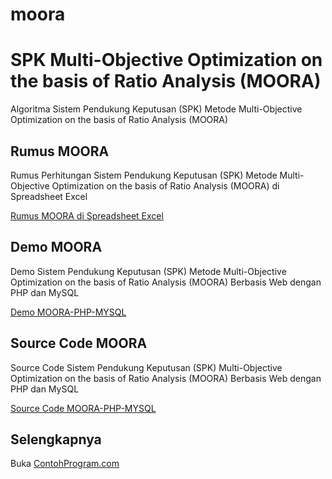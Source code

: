 # moora
SPK Multi-Objective Optimization on the basis of Ratio Analysis (MOORA)
====================================

Algoritma Sistem Pendukung Keputusan (SPK) Metode Multi-Objective Optimization on the basis of Ratio Analysis (MOORA)

Rumus MOORA 
---------

Rumus Perhitungan Sistem Pendukung Keputusan (SPK) Metode Multi-Objective Optimization on the basis of Ratio Analysis (MOORA) di Spreadsheet Excel

[Rumus MOORA di Spreadsheet Excel](http://contohprogram.com/moora.xls) 

Demo MOORA
--------

Demo Sistem Pendukung Keputusan (SPK) Metode Multi-Objective Optimization on the basis of Ratio Analysis (MOORA) Berbasis Web dengan PHP dan MySQL

[Demo MOORA-PHP-MYSQL](http://contohprogram.com/demo/moora-php) 

Source Code MOORA 
---------------

Source Code Sistem Pendukung Keputusan (SPK) Multi-Objective Optimization on the basis of Ratio Analysis (MOORA) Berbasis Web dengan PHP dan MySQL

[Source Code MOORA-PHP-MYSQL](http://contohprogram.com/moora-php-mysql-source-code.php) 

Selengkapnya 
------------

Buka [ContohProgram.com](http://contohprogram.com)
